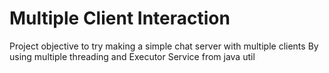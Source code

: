 # Multiple Client Interaction
Project objective to try making a simple chat server with multiple clients
By using multiple threading and Executor Service from java util
